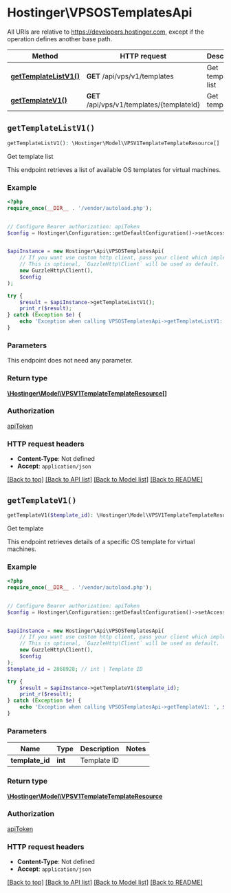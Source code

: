 # Hostinger\VPSOSTemplatesApi

All URIs are relative to https://developers.hostinger.com, except if the operation defines another base path.

| Method | HTTP request | Description |
| ------------- | ------------- | ------------- |
| [**getTemplateListV1()**](VPSOSTemplatesApi.md#getTemplateListV1) | **GET** /api/vps/v1/templates | Get template list |
| [**getTemplateV1()**](VPSOSTemplatesApi.md#getTemplateV1) | **GET** /api/vps/v1/templates/{templateId} | Get template |


## `getTemplateListV1()`

```php
getTemplateListV1(): \Hostinger\Model\VPSV1TemplateTemplateResource[]
```

Get template list

This endpoint retrieves a list of available OS templates for virtual machines.

### Example

```php
<?php
require_once(__DIR__ . '/vendor/autoload.php');


// Configure Bearer authorization: apiToken
$config = Hostinger\Configuration::getDefaultConfiguration()->setAccessToken('YOUR_ACCESS_TOKEN');


$apiInstance = new Hostinger\Api\VPSOSTemplatesApi(
    // If you want use custom http client, pass your client which implements `GuzzleHttp\ClientInterface`.
    // This is optional, `GuzzleHttp\Client` will be used as default.
    new GuzzleHttp\Client(),
    $config
);

try {
    $result = $apiInstance->getTemplateListV1();
    print_r($result);
} catch (Exception $e) {
    echo 'Exception when calling VPSOSTemplatesApi->getTemplateListV1: ', $e->getMessage(), PHP_EOL;
}
```

### Parameters

This endpoint does not need any parameter.

### Return type

[**\Hostinger\Model\VPSV1TemplateTemplateResource[]**](../Model/VPSV1TemplateTemplateResource.md)

### Authorization

[apiToken](../../README.md#apiToken)

### HTTP request headers

- **Content-Type**: Not defined
- **Accept**: `application/json`

[[Back to top]](#) [[Back to API list]](../../README.md#endpoints)
[[Back to Model list]](../../README.md#models)
[[Back to README]](../../README.md)

## `getTemplateV1()`

```php
getTemplateV1($template_id): \Hostinger\Model\VPSV1TemplateTemplateResource
```

Get template

This endpoint retrieves details of a specific OS template for virtual machines.

### Example

```php
<?php
require_once(__DIR__ . '/vendor/autoload.php');


// Configure Bearer authorization: apiToken
$config = Hostinger\Configuration::getDefaultConfiguration()->setAccessToken('YOUR_ACCESS_TOKEN');


$apiInstance = new Hostinger\Api\VPSOSTemplatesApi(
    // If you want use custom http client, pass your client which implements `GuzzleHttp\ClientInterface`.
    // This is optional, `GuzzleHttp\Client` will be used as default.
    new GuzzleHttp\Client(),
    $config
);
$template_id = 2868928; // int | Template ID

try {
    $result = $apiInstance->getTemplateV1($template_id);
    print_r($result);
} catch (Exception $e) {
    echo 'Exception when calling VPSOSTemplatesApi->getTemplateV1: ', $e->getMessage(), PHP_EOL;
}
```

### Parameters

| Name | Type | Description  | Notes |
| ------------- | ------------- | ------------- | ------------- |
| **template_id** | **int**| Template ID | |

### Return type

[**\Hostinger\Model\VPSV1TemplateTemplateResource**](../Model/VPSV1TemplateTemplateResource.md)

### Authorization

[apiToken](../../README.md#apiToken)

### HTTP request headers

- **Content-Type**: Not defined
- **Accept**: `application/json`

[[Back to top]](#) [[Back to API list]](../../README.md#endpoints)
[[Back to Model list]](../../README.md#models)
[[Back to README]](../../README.md)
